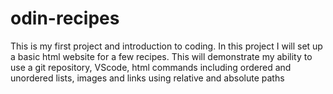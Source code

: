 # odin-recipes
This is my first project and introduction to coding.
In this project I will set up a basic html website for a few recipes. This will demonstrate my ability to use a git repository, VScode, html commands including ordered and unordered lists, images and links using relative and absolute paths 